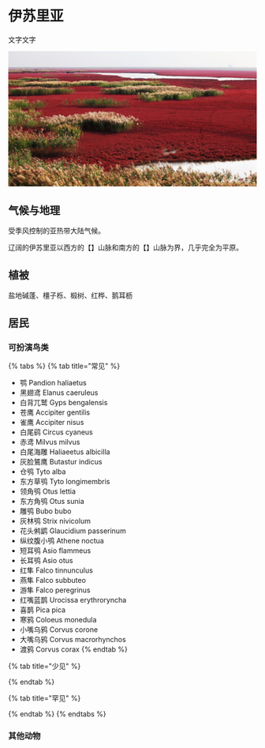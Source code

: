 # 伊苏里亚

文字文字‌

![](../../.gitbook/assets/red-beach-panjin-china02.jpg)

## 气候与地理 <a id="qi-hou"></a>

受季风控制的亚热带大陆气候。

‌辽阔的伊苏里亚以西方的【】山脉和南方的【】山脉为界，几乎完全为平原。

## 植被 <a id="zhi-bei"></a>

盐地碱蓬、橿子栎、椴树、红桦、鹅耳枥

## 居民 <a id="ju-min"></a>

### 可扮演鸟类 <a id="ke-ban-yan-niao-lei"></a>

{% tabs %}
{% tab title="常见" %}
* 鹗 Pandion haliaetus
* 黑翅鸢 Elanus caeruleus
* 白背兀鹫 Gyps bengalensis
* 苍鹰 Accipiter gentilis
* 雀鹰 Accipiter nisus
* 白尾鹞 Circus cyaneus
* 赤鸢 Milvus milvus
* 白尾海雕 Haliaeetus albicilla
* 灰脸鵟鹰 Butastur indicus
* 仓鸮 Tyto alba
* 东方草鸮 Tyto longimembris
* 领角鸮 Otus lettia
* 东方角鸮 Otus sunia
* 雕鸮 Bubo bubo
* 灰林鸮 Strix nivicolum
* 花头鸺鹠 Glaucidium passerinum
* 纵纹腹小鸮 Athene noctua
* 短耳鸮 Asio flammeus
* 长耳鸮 Asio otus
* 红隼 Falco tinnunculus
* 燕隼 Falco subbuteo
* 游隼 Falco peregrinus
* 红嘴蓝鹊 Urocissa erythroryncha
* 喜鹊 Pica pica
* 寒鸦 Coloeus monedula
* 小嘴乌鸦 Corvus corone
* 大嘴乌鸦 Corvus macrorhynchos
* 渡鸦 Corvus corax
{% endtab %}

{% tab title="少见" %}

{% endtab %}

{% tab title="罕见" %}

{% endtab %}
{% endtabs %}

### 其他动物

